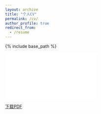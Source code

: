 ```yaml
---
layout: archive
title: "个人CV"
permalink: /cv/
author_profile: true
redirect_from:
  - /resume
---
```


{% include base_path %}


  <embed src="/files/COMPSAC_2018_dockerfile.pdf">
  <p><a href="/files/COMPSAC_2018_dockerfile.pdf">下载PDF</a></p>

